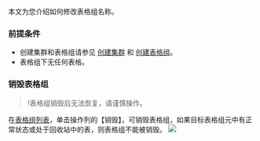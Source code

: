 本文为您介绍如何修改表格组名称。

### 前提条件
- 创建集群和表格组请参见 [创建集群](https://cloud.tencent.com/document/product/596/38807) 和 [创建表格组](https://cloud.tencent.com/document/product/596/38809)。
- 表格组下无任何表格。

### 销毁表格组
>!表格组销毁后无法恢复，请谨慎操作。

在[表格组列表](https://console.cloud.tencent.com/tcaplusdb/app)，单击操作列的【销毁】，可销毁表格组，如果目标表格组元中有正常状态或处于回收站中的表，则表格组不能被销毁。
![](https://main.qcloudimg.com/raw/c676ff1ae162a797a98951356fe236fc.png)
